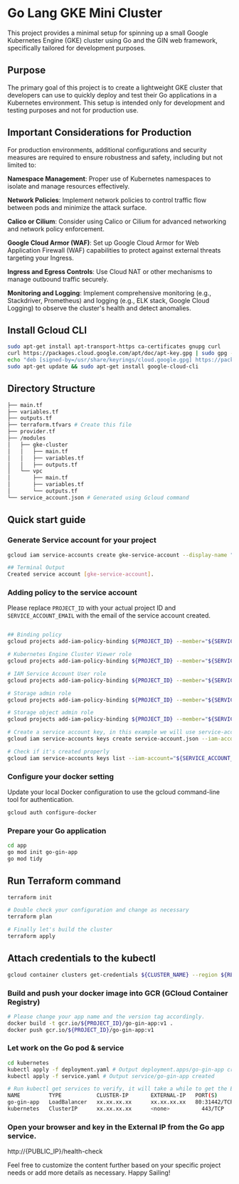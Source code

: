 # Go Lang GKE Mini Cluster
This project provides a minimal setup for spinning up a small Google Kubernetes Engine (GKE) cluster using Go and the GIN web framework, specifically tailored for development purposes.

## Purpose
The primary goal of this project is to create a lightweight GKE cluster that developers can use to quickly deploy and test their Go applications in a Kubernetes environment. This setup is intended only for development and testing purposes and not for production use.

## Important Considerations for Production
For production environments, additional configurations and security measures are required to ensure robustness and safety, including but not limited to:

**Namespace Management**: Proper use of Kubernetes namespaces to isolate and manage resources effectively.

**Network Policies**: Implement network policies to control traffic flow between pods and minimize the attack surface.

**Calico or Cilium**: Consider using Calico or Cilium for advanced networking and network policy enforcement.

**Google Cloud Armor (WAF)**: Set up Google Cloud Armor for Web Application Firewall (WAF) capabilities to protect against external threats targeting your Ingress.

**Ingress and Egress Controls**: Use Cloud NAT or other mechanisms to manage outbound traffic securely.

**Monitoring and Logging**: Implement comprehensive monitoring (e.g., Stackdriver, Prometheus) and logging (e.g., ELK stack, Google Cloud Logging) to observe the cluster's health and detect anomalies.

## Install Gcloud CLI

```bash
sudo apt-get install apt-transport-https ca-certificates gnupg curl
curl https://packages.cloud.google.com/apt/doc/apt-key.gpg | sudo gpg --dearmor -o /usr/share/keyrings/cloud.google.gpg
echo "deb [signed-by=/usr/share/keyrings/cloud.google.gpg] https://packages.cloud.google.com/apt cloud-sdk main" | sudo tee -a /etc/apt/sources.list.d/google-cloud-sdk.list
sudo apt-get update && sudo apt-get install google-cloud-cli
```


## Directory Structure
```bash
├── main.tf
├── variables.tf
├── outputs.tf
├── terraform.tfvars # Create this file
├── provider.tf
├── /modules
│   ├── gke-cluster
│   │   ├── main.tf
│   │   ├── variables.tf
│   │   ├── outputs.tf
│   └── vpc
│       ├── main.tf
│       ├── variables.tf
│       └── outputs.tf
└── service_account.json # Generated using Gcloud command
```
 

## Quick start guide


### Generate Service account for your project
```bash
gcloud iam service-accounts create gke-service-account --display-name "GKE Service Account"

## Terminal Output
Created service account [gke-service-account].
```


### Adding policy to the service account
Please replace `PROJECT_ID` with your actual project ID and `SERVICE_ACCOUNT_EMAIL` with the email of the service account created.

```bash

## Binding policy
gcloud projects add-iam-policy-binding ${PROJECT_ID} --member="${SERVICE_ACCOUNT_EMAIL}" --role="roles/container.admin"

# Kubernetes Engine Cluster Viewer role
gcloud projects add-iam-policy-binding ${PROJECT_ID} --member="${SERVICE_ACCOUNT_EMAIL}" --role="roles/container.clusterViewer"

# IAM Service Account User role
gcloud projects add-iam-policy-binding ${PROJECT_ID} --member="${SERVICE_ACCOUNT_EMAIL}" --role="roles/iam.serviceAccountUser"

# Storage admin role
gcloud projects add-iam-policy-binding ${PROJECT_ID} --member="${SERVICE_ACCOUNT_EMAIL}" --role="roles/storage.admin"

# Storage object admin role
gcloud projects add-iam-policy-binding ${PROJECT_ID} --member="${SERVICE_ACCOUNT_EMAIL}" --role="roles/storage.objectAdmin"

# Create a service account key, in this example we will use service-account.json, remmeber to add this to your terraform.tfvars
gcloud iam service-accounts keys create service-account.json --iam-account="gke-service-account@${PROJECT_ID}.iam.gserviceaccount.com"

# Check if it's created properly
gcloud iam service-accounts keys list --iam-account="${SERVICE_ACCOUNT_EMAIL}"
```

### Configure your docker setting
Update your local Docker configuration to use the gcloud command-line tool for authentication. 

```bash
gcloud auth configure-docker
```


### Prepare your Go application
```bash
cd app
go mod init go-gin-app
go mod tidy
```


## Run Terraform command
```bash
terraform init

# Double check your configuration and change as necessary
terraform plan

# Finally let's build the cluster
terraform apply
```

## Attach credentials to the kubectl 
```bash
gcloud container clusters get-credentials ${CLUSTER_NAME} --region ${REGION} --project ${PROJECT_ID}
```


### Build and push your docker image into GCR (GCloud Container Registry)
```bash
# Please change your app name and the version tag accordingly.
docker build -t gcr.io/${PROJECT_ID}/go-gin-app:v1 .
docker push gcr.io/${PROJECT_ID}/go-gin-app:v1
```

### Let work on the Go pod & service
```bash
cd kubernetes
kubectl apply -f deployment.yaml # Output deployment.apps/go-gin-app created
kubectl apply -f service.yaml # Output service/go-gin-app created

# Run kubectl get services to verify, it will take a while to get the External-IP
NAME         TYPE           CLUSTER-IP       EXTERNAL-IP   PORT(S)        AGE
go-gin-app   LoadBalancer   xx.xx.xx.xx      xx.xx.xx.xx   80:31442/TCP   30s
kubernetes   ClusterIP      xx.xx.xx.xx      <none>          443/TCP       11m
```

### Open your browser and key in the External IP from the Go app service.
http://{PUBLIC_IP}/health-check

<p>Feel free to customize the content further based on your specific project needs or add more details as necessary.
Happy Sailing!
</p>